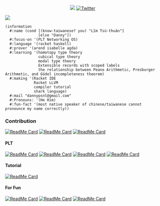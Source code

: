<p align="center">
  <a href="https://github.com/dannypsnl?tab=followers"><img src="https://img.shields.io/github/followers/dannypsnl?style=social"></a>
  <a href="https://twitter.com/dannypsnl"><img src="https://img.shields.io/twitter/follow/dannypsnl?style=social" alt="Twitter"></a>
</p>

<img src="https://github-readme-stats.vercel.app/api?username=dannypsnl&show_icons=true&theme=prussian" />

```racket
(information
  #:name (cond [(know-taiwanese? you) "Lîm Tsú-thuàn"]
               [else "Danny"])
  #:focus-on '(PLT Networking OS)
  #:language '(racket haskell)
  #:prover '(arend isabelle agda)
  #:learning '(homotopy type theory
               cubical type theory
               modal type theory
               Extensible records with scoped labels
               the relationship between Peano Arithmetic, Presburger Arithmetic, and Gödel incompleteness theorem)
  #:making '(Racket IDE
             Racket LLVM
             compiler tutorial
             shark language)
  #:mail "dannypsnl@gmail.com"
  #:Pronouns: '(He Him)
  #:fun-fact '(most native speaker of chinese/taiwanese cannot pronounce my name correctly))
```

### Contribution

[![ReadMe Card](https://github-readme-stats.vercel.app/api/pin/?username=racket-tw&repo=sauron)](https://github.com/racket-tw/sauron)
[![ReadMe Card](https://github-readme-stats.vercel.app/api/pin/?username=llir&repo=llvm)](https://github.com/llir/llvm)
[![ReadMe Card](https://github-readme-stats.vercel.app/api/pin/?username=dannypsnl&repo=extend)](https://github.com/dannypsnl/extend)

#### PLT

[![ReadMe Card](https://github-readme-stats.vercel.app/api/pin/?username=dannypsnl&repo=plt-research)](https://github.com/dannypsnl/plt-research)
[![ReadMe Card](https://github-readme-stats.vercel.app/api/pin/?username=dannypsnl&repo=incr)](https://github.com/dannypsnl/incr)
[![ReadMe Card](https://github-readme-stats.vercel.app/api/pin/?username=dannypsnl&repo=controllable-refinement)](https://github.com/dannypsnl/controllable-refinement)
[![ReadMe Card](https://github-readme-stats.vercel.app/api/pin/?username=dannypsnl&repo=inductive)](https://github.com/dannypsnl/inductive)

#### Tutorial

[![ReadMe Card](https://github-readme-stats.vercel.app/api/pin/?username=dannypsnl&repo=write-a-programming-language)](https://github.com/dannypsnl/write-a-programming-language)

#### For Fun

[![ReadMe Card](https://github-readme-stats.vercel.app/api/pin/?username=dannypsnl&repo=cbf)](https://github.com/dannypsnl/cbf)
[![ReadMe Card](https://github-readme-stats.vercel.app/api/pin/?username=dannypsnl&repo=kubenet)](https://github.com/dannypsnl/kubenet)
[![ReadMe Card](https://github-readme-stats.vercel.app/api/pin/?username=dannypsnl&repo=raytracer)](https://github.com/dannypsnl/raytracer)

